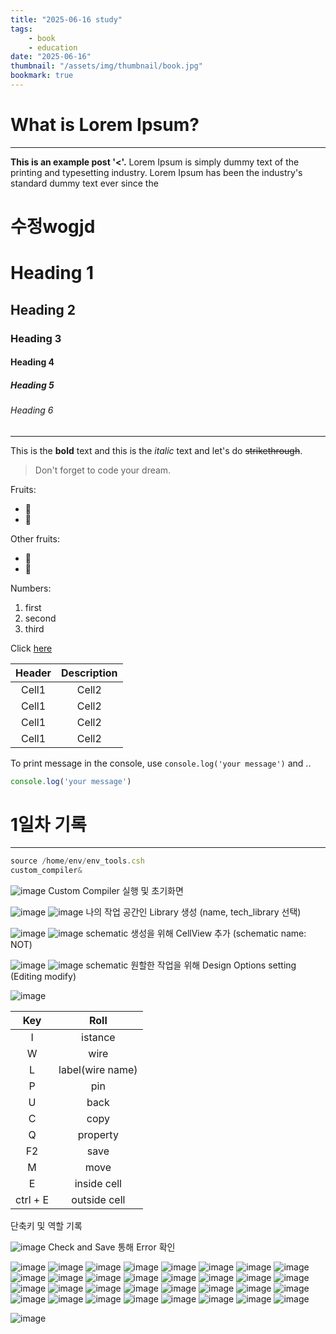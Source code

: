 ```yaml
---
title: "2025-06-16 study"
tags:
    - book
    - education
date: "2025-06-16"
thumbnail: "/assets/img/thumbnail/book.jpg"
bookmark: true
---
```


# What is Lorem Ipsum?
---
**This is an example post '<'.** Lorem Ipsum is simply dummy text of the printing and typesetting industry. Lorem Ipsum has been the industry's standard dummy text ever since the 

<!-- Heading -->
# 수정wogjd
# Heading 1
## Heading 2
### Heading 3
#### Heading 4
##### Heading 5
###### Heading 6

<!--Line-->
---

<!-- Text attributes -->
This is the **bold** text and this is the *italic* text and let's do ~~strikethrough~~.

<!-- Quote -->
> Don't forget to code your dream.

<!-- Bullet list -->
Fruits:
* 🍎
* 🍋

Other fruits:
- 🍑
- 🍏

<!-- Numbered list -->
Numbers:
1. first  
2. second  
3. third

<!-- Link -->
Click [here](http://academy.dream-coding.com/)

<!-- Table -->
| Header | Description |
| :--: | :--: |
| Cell1 | Cell2 |
| Cell1 | Cell2 |
| Cell1 | Cell2 |
| Cell1 | Cell2 |

<!-- Code -->
To print message in the console, use `console.log('your message')` and ..

```ts
console.log('your message')
```

# 1일차 기록
---

```ts
source /home/env/env_tools.csh
custom_compiler&
```

![image](<../../../assets/img/vlsi_image/2025-06-16/스크린샷 2025-06-16 150854.png>) 
Custom Compiler 실행 및 초기화면

![image](<../../../assets/img/vlsi_image/2025-06-16/스크린샷 2025-06-16 151132.png>) 
![image](<../../../assets/img/vlsi_image/2025-06-16/스크린샷 2025-06-16 151202.png>) 
나의 작업 공간인 Library 생성 (name, tech_library 선택)

![image](<../../../assets/img/vlsi_image/2025-06-16/스크린샷 2025-06-16 151406.png>) 
![image](<../../../assets/img/vlsi_image/2025-06-16/스크린샷 2025-06-16 151441.png>) 
schematic 생성을 위해 CellView 추가 (schematic name: NOT)

![image](<../../../assets/img/vlsi_image/2025-06-16/스크린샷 2025-06-16 151513.png>) 
![image](<../../../assets/img/vlsi_image/2025-06-16/스크린샷 2025-06-16 151602.png>) 
schematic 원할한 작업을 위해 Design Options setting (Editing modify)


![image](<../../../assets/img/vlsi_image/2025-06-16/스크린샷 2025-06-16 151838.png>)

| Key | Roll |
| :--: | :--: |
| I | istance |
| W | wire |
| L | label(wire name) |
| P | pin |
| U | back |
| C | copy |
| Q | property |
| F2 | save |
| M | move |
| E | inside cell |
| ctrl + E | outside cell |

단축키 및 역할 기록

![image](<../../../assets/img/vlsi_image/2025-06-16/스크린샷 2025-06-16 153937.png>) 
Check and Save 통해 Error 확인

![image](<../../../assets/img/vlsi_image/2025-06-16/스크린샷 2025-06-16 154425.png>) 
![image](<../../../assets/img/vlsi_image/2025-06-16/스크린샷 2025-06-16 154459.png>) 
![image](<../../../assets/img/vlsi_image/2025-06-16/스크린샷 2025-06-16 154605.png>) 
![image](<../../../assets/img/vlsi_image/2025-06-16/스크린샷 2025-06-16 160325.png>) 
![image](<../../../assets/img/vlsi_image/2025-06-16/스크린샷 2025-06-16 160710.png>) 
![image](<../../../assets/img/vlsi_image/2025-06-16/스크린샷 2025-06-16 160909.png>) 
![image](<../../../assets/img/vlsi_image/2025-06-16/스크린샷 2025-06-16 161046.png>) 
![image](<../../../assets/img/vlsi_image/2025-06-16/스크린샷 2025-06-16 161122.png>) 
![image](<../../../assets/img/vlsi_image/2025-06-16/스크린샷 2025-06-16 161546.png>) 
![image](<../../../assets/img/vlsi_image/2025-06-16/스크린샷 2025-06-16 161603.png>) 
![image](<../../../assets/img/vlsi_image/2025-06-16/스크린샷 2025-06-16 162652.png>) 
![image](<../../../assets/img/vlsi_image/2025-06-16/스크린샷 2025-06-16 163103.png>) 
![image](<../../../assets/img/vlsi_image/2025-06-16/스크린샷 2025-06-16 163126.png>) 
![image](<../../../assets/img/vlsi_image/2025-06-16/스크린샷 2025-06-16 163249.png>) 
![image](<../../../assets/img/vlsi_image/2025-06-16/스크린샷 2025-06-16 163743.png>) 
![image](<../../../assets/img/vlsi_image/2025-06-16/스크린샷 2025-06-16 163755.png>) 
![image](<../../../assets/img/vlsi_image/2025-06-16/스크린샷 2025-06-16 163815.png>) 
![image](<../../../assets/img/vlsi_image/2025-06-16/스크린샷 2025-06-16 164118.png>) 
![image](<../../../assets/img/vlsi_image/2025-06-16/스크린샷 2025-06-16 164439.png>) 
![image](<../../../assets/img/vlsi_image/2025-06-16/스크린샷 2025-06-16 164523.png>) 
![image](<../../../assets/img/vlsi_image/2025-06-16/스크린샷 2025-06-16 164544.png>) 
![image](<../../../assets/img/vlsi_image/2025-06-16/스크린샷 2025-06-16 164557.png>) 
![image](<../../../assets/img/vlsi_image/2025-06-16/스크린샷 2025-06-16 164700.png>) 
![image](<../../../assets/img/vlsi_image/2025-06-16/스크린샷 2025-06-16 164806.png>) 
![image](<../../../assets/img/vlsi_image/2025-06-16/스크린샷 2025-06-16 164834.png>) 
![image](<../../../assets/img/vlsi_image/2025-06-16/스크린샷 2025-06-16 164846.png>) 
![image](<../../../assets/img/vlsi_image/2025-06-16/스크린샷 2025-06-16 164900.png>) 
![image](<../../../assets/img/vlsi_image/2025-06-16/스크린샷 2025-06-16 181621.png>) 
![image](<../../../assets/img/vlsi_image/2025-06-16/스크린샷 2025-06-16 181743.png>) 
![image](<../../../assets/img/vlsi_image/2025-06-16/스크린샷 2025-06-16 182248.png>) 
![image](<../../../assets/img/vlsi_image/2025-06-16/스크린샷 2025-06-16 182543.png>) 
![image](<../../../assets/img/vlsi_image/2025-06-16/스크린샷 2025-06-16 182602.png>)




![image](<../../../assets/img/vlsi_image/2025-06-16/스크린샷 2025-06-16 153028.png>) 

































